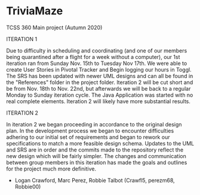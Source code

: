 # TriviaMaze
TCSS 360 Main project (Autumn 2020)

ITERATION 1

Due to difficulty in scheduling and coordinating (and one of our members being quarantined after a flight for a week without a computer), our 1st iteration ran from Sunday Nov. 15th to Tuesday Nov 17th.
We were able to create User Stories in Pivotal Tracker and Begin logging our hours in Toggl. The SRS has been updated with newer UML designs and can all be found in the "References" folder in the project folder.
Iteration 2 will be cut short and be from Nov. 18th to Nov. 22nd, but afterwards we will be back to a regular Monday to Sunday iteration cycle.
The Java Application was started with no real complete elements. Iteration 2 will likely have more substantial results.

ITERATION 2

In iteration 2 we began proceeding in accordance to the original design plan. In the development process we began to encounter difficulties adhering to our initial set of requirements and began to rework our specifications to match a more feasible design schema. Updates to the UML and SRS are in order and the commits made to the repository reflect the new design which will be fairly simpler. The changes and communication between group members in this iteration has made the goals and outlines for the project much more definitive.

 - Logan Crawford, Marc Perez, Robbie Talbot
 (Crawfl5, perezm68, Robbie00)
